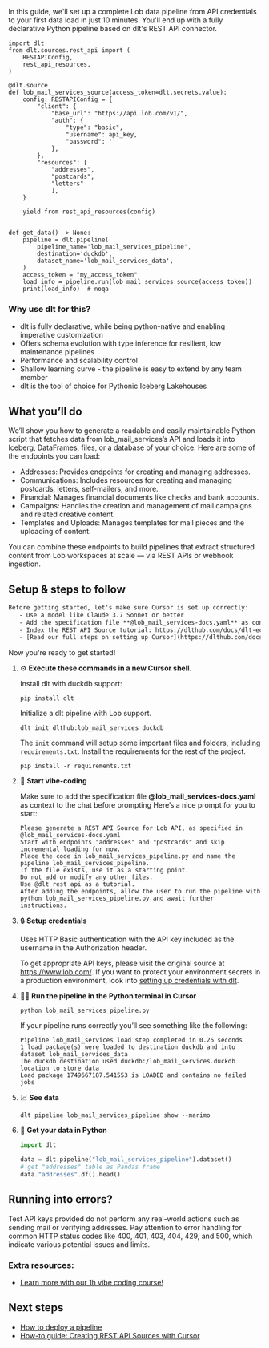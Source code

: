 In this guide, we'll set up a complete Lob data pipeline from API credentials to your first data load in just 10 minutes. You'll end up with a fully declarative Python pipeline based on dlt's REST API connector.

```python-outcome
import dlt
from dlt.sources.rest_api import (
    RESTAPIConfig,
    rest_api_resources,
)

@dlt.source
def lob_mail_services_source(access_token=dlt.secrets.value):
    config: RESTAPIConfig = {
        "client": {
            "base_url": "https://api.lob.com/v1/",
            "auth": {
                "type": "basic",
                "username": api_key,
                "password": ''
            },
        },
        "resources": [
            "addresses",
            "postcards",
            "letters"
            ],
    }

    yield from rest_api_resources(config)


def get_data() -> None:
    pipeline = dlt.pipeline(
        pipeline_name='lob_mail_services_pipeline',
        destination='duckdb',
        dataset_name='lob_mail_services_data', 
    )
    access_token = "my_access_token"
    load_info = pipeline.run(lob_mail_services_source(access_token))
    print(load_info)  # noqa
```

### Why use dlt for this?

- dlt is fully declarative, while being python-native and enabling imperative customization
- Offers schema evolution with type inference for resilient, low maintenance pipelines
- Performance and scalability control
- Shallow learning curve - the pipeline is easy to extend by any team member
- dlt is the tool of choice for Pythonic Iceberg Lakehouses

## What you’ll do

We’ll show you how to generate a readable and easily maintainable Python script that fetches data from lob_mail_services’s API and loads it into Iceberg, DataFrames, files, or a database of your choice. Here are some of the endpoints you can load:

- Addresses: Provides endpoints for creating and managing addresses.
- Communications: Includes resources for creating and managing postcards, letters, self-mailers, and more.
- Financial: Manages financial documents like checks and bank accounts.
- Campaigns: Handles the creation and management of mail campaigns and related creative content.
- Templates and Uploads: Manages templates for mail pieces and the uploading of content.

You can combine these endpoints to build pipelines that extract structured content from Lob workspaces at scale — via REST APIs or webhook ingestion.

## Setup & steps to follow

```default
Before getting started, let's make sure Cursor is set up correctly:
   - Use a model like Claude 3.7 Sonnet or better
   - Add the specification file **@lob_mail_services-docs.yaml** as context
   - Index the REST API Source tutorial: https://dlthub.com/docs/dlt-ecosystem/verified-sources/rest_api/ and add it to context as **@dlt rest api**
   - [Read our full steps on setting up Cursor](https://dlthub.com/docs/dlt-ecosystem/llm-tooling/cursor-restapi#23-configuring-cursor-with-documentation)
```

Now you're ready to get started! 

1. ⚙️ **Execute these commands in a new Cursor shell.**
    
    Install dlt with duckdb support:
    ```shell
    pip install dlt
    ```

    Initialize a dlt pipeline with Lob support.
    ```shell
    dlt init dlthub:lob_mail_services duckdb
    ```

    The `init` command will setup some important files and folders, including `requirements.txt`. Install the requirements for the rest of the project.
    ```shell
    pip install -r requirements.txt
    ```
    
2. 🤠 **Start vibe-coding**
    
    Make sure to add the specification file **@lob_mail_services-docs.yaml** as context to the chat before prompting
    Here’s a nice prompt for you to start: 
    
    ```prompt
    Please generate a REST API Source for Lob API, as specified in @lob_mail_services-docs.yaml 
    Start with endpoints "addresses" and "postcards" and skip incremental loading for now. 
    Place the code in lob_mail_services_pipeline.py and name the pipeline lob_mail_services_pipeline. 
    If the file exists, use it as a starting point. 
    Do not add or modify any other files. 
    Use @dlt rest api as a tutorial. 
    After adding the endpoints, allow the user to run the pipeline with python lob_mail_services_pipeline.py and await further instructions.
    ```

    
3. 🔒 **Setup credentials** 
    
    Uses HTTP Basic authentication with the API key included as the username in the Authorization header.
    
    To get appropriate API keys, please visit the original source at https://www.lob.com/.
    If you want to protect your environment secrets in a production environment, look into [setting up credentials with dlt](https://dlthub.com/docs/walkthroughs/add_credentials).
    
4. 🏃‍♀️ **Run the pipeline in the Python terminal in Cursor**
    
    ```shell
    python lob_mail_services_pipeline.py
    ```
    
    If your pipeline runs correctly you’ll see something like the following:
    
    ```shell
    Pipeline lob_mail_services load step completed in 0.26 seconds
    1 load package(s) were loaded to destination duckdb and into dataset lob_mail_services_data
    The duckdb destination used duckdb:/lob_mail_services.duckdb location to store data
    Load package 1749667187.541553 is LOADED and contains no failed jobs
    ```
    
5. 📈 **See data**
    
    ```shell
    dlt pipeline lob_mail_services_pipeline show --marimo
    ```
    
6. 🐍 **Get your data in Python**
    
    ```python
    import dlt

   data = dlt.pipeline("lob_mail_services_pipeline").dataset()
   # get "addresses" table as Pandas frame
   data."addresses".df().head()
    ```

## Running into errors?

Test API keys provided do not perform any real-world actions such as sending mail or verifying addresses. Pay attention to error handling for common HTTP status codes like 400, 401, 403, 404, 429, and 500, which indicate various potential issues and limits.

### Extra resources:

- [Learn more with our 1h vibe coding course!](https://www.youtube.com/watch?v=GGid70rnJuM)

## Next steps

- [How to deploy a pipeline](https://dlthub.com/docs/walkthroughs/deploy-a-pipeline)
- [How-to guide: Creating REST API Sources with Cursor](https://dlthub.com/docs/dlt-ecosystem/llm-tooling/cursor-restapi)